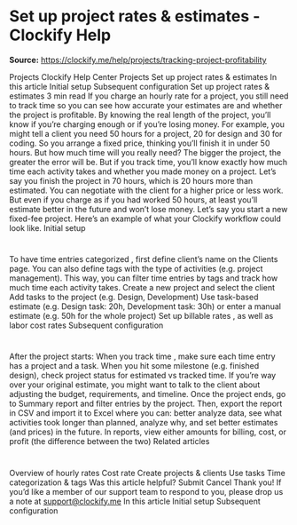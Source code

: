 # Set up project rates & estimates - Clockify Help

**Source:** https://clockify.me/help/projects/tracking-project-profitability

Projects
Clockify Help Center
Projects
Set up project rates & estimates
In this article
Initial setup
Subsequent configuration
Set up project rates & estimates
3 min read
If you charge an hourly rate for a project, you still need to track time so you can see how accurate your
estimates
are and whether the project is profitable. By knowing the real length of the project, you’ll know if you’re charging enough or if you’re losing money.
For example, you might tell a client you need 50 hours for a project, 20 for design and 30 for coding. So you arrange a fixed price, thinking you’ll finish it in under 50 hours. But how much time will you really need? The bigger the project, the greater the error will be.
But if you track time, you’ll know exactly how much time each activity takes and whether you made money on a project. Let’s say you finish the project in 70 hours, which is 20 hours more than estimated. You can negotiate with the client for a higher price or less work. But even if you charge as if you had worked 50 hours, at least you’ll estimate better in the future and won’t lose money.
Let’s say you start a new fixed-fee project. Here’s an example of what your Clockify workflow could look like.
Initial setup
#
To have
time entries categorized
, first define client’s name on the Clients page. You can also
define tags
with the type of activities (e.g. project management). This way, you can filter time entries by tags and track how much time each activity takes.
Create a new
project
and select the client
Add
tasks
to the project (e.g. Design, Development)
Use task-based
estimate
(e.g. Design task: 20h, Development task: 30h) or enter a manual estimate (e.g. 50h for the whole project)
Set up
billable rates
, as well as
labor cost rates
Subsequent configuration
#
After the project starts:
When you
track time
, make sure each time entry has a project and a task.
When you hit some milestone (e.g. finished design), check
project status
for estimated vs tracked time. If you’re way over your original estimate, you might want to talk to the client about adjusting the budget, requirements, and timeline.
Once the project ends, go to
Summary report
and
filter
entries by the project. Then,
export
the report in CSV and import it to Excel where you can: better analyze data, see what activities took longer than planned, analyze why, and set better estimates (and prices) in the future.
In reports, view either amounts for billing, cost, or
profit
(the difference between the two)
Related articles
#
Overview of hourly rates
Cost rate
Create projects & clients
Use tasks
Time categorization & tags
Was this article helpful?
Submit
Cancel
Thank you! If you’d like a member of our support team to respond to you, please drop us a note at support@clockify.me
In this article
Initial setup
Subsequent configuration